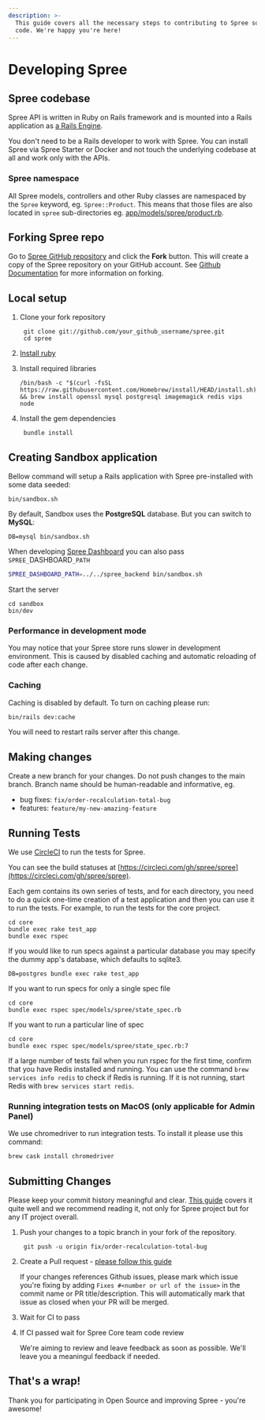```yaml
---
description: >-
  This guide covers all the necessary steps to contributing to Spree source
  code. We're happy you're here!
---
```


# Developing Spree

## Spree codebase

Spree API is written in Ruby on Rails framework and is mounted into a Rails application as [a Rails Engine](https://guides.rubyonrails.org/engines.html).

You don't need to be a Rails developer to work with Spree. You can install Spree via Spree Starter or Docker and not touch the underlying codebase at all and work only with the APIs.&#x20;

### Spree namespace

All Spree models, controllers and other Ruby classes are namespaced by the `Spree` keyword, eg. `Spree::Product`. This means that those files are also located in `spree` sub-directories eg. [app/models/spree/product.rb](https://github.com/spree/spree/blob/master/core/app/models/spree/product.rb).

## Forking Spree repo

Go to [Spree GitHub repository](https://github.com/spree/spree) and click the **Fork** button. This will create a copy of the Spree repository on your GitHub account. See [Github Documentation](https://docs.github.com/en/github/getting-started-with-github/fork-a-repo) for more information on forking.

## Local setup

1.  Clone your fork repository

    ```
     git clone git://github.com/your_github_username/spree.git
     cd spree
    ```
2. [Install ruby](https://www.ruby-lang.org/en/documentation/installation/)
3.  Install required libraries

    ```
    /bin/bash -c "$(curl -fsSL https://raw.githubusercontent.com/Homebrew/install/HEAD/install.sh)" && brew install openssl mysql postgresql imagemagick redis vips node
    ```
4.  Install the gem dependencies

    ```
     bundle install
    ```

## Creating Sandbox application

Bellow command will setup a Rails application with Spree pre-installed with some data seeded:

```
bin/sandbox.sh
```

By default, Sandbox uses the **PostgreSQL** database. But you can switch to **MySQL**:

```
DB=mysql bin/sandbox.sh
```

When developing [Spree Dashboard](https://github.com/spree/spree\_backend) you can also pass `SPREE_`DASHBOARD`_PATH`

```bash
SPREE_DASHBOARD_PATH=../../spree_backend bin/sandbox.sh
```

Start the server

```
cd sandbox
bin/dev
```

### Performance in development mode

You may notice that your Spree store runs slower in development environment. This is caused by disabled caching and automatic reloading of code after each change.

### Caching

Caching is disabled by default. To turn on caching please run:

```bash
bin/rails dev:cache
```

You will need to restart rails server after this change.

## Making changes

Create a new branch for your changes. Do not push changes to the main branch. Branch name should be human-readable and informative, eg.

* bug fixes: `fix/order-recalculation-total-bug`
* features: `feature/my-new-amazing-feature`

## Running Tests

We use [CircleCI](https://circleci.com/) to run the tests for Spree.

You can see the build statuses at [https://circleci.com/gh/spree/spree](https://circleci.com/gh/spree/spree).

Each gem contains its own series of tests, and for each directory, you need to do a quick one-time creation of a test application and then you can use it to run the tests. For example, to run the tests for the core project.

```
cd core
bundle exec rake test_app
bundle exec rspec
```

If you would like to run specs against a particular database you may specify the dummy app's database, which defaults to sqlite3.

```
DB=postgres bundle exec rake test_app
```

If you want to run specs for only a single spec file

```
cd core
bundle exec rspec spec/models/spree/state_spec.rb
```

If you want to run a particular line of spec

```
cd core
bundle exec rspec spec/models/spree/state_spec.rb:7
```

If a large number of tests fail when you run rspec for the first time, confirm that you have Redis installed and running. You can use the command `brew services info redis` to check if Redis is running. If it is not running, start Redis with `brew services start redis`.

### Running integration tests on MacOS (only applicable for Admin Panel)

We use chromedriver to run integration tests. To install it please use this command:

```bash
brew cask install chromedriver
```

## Submitting Changes

Please keep your commit history meaningful and clear. [This guide](https://about.gitlab.com/blog/2018/06/07/keeping-git-commit-history-clean/) covers it quite well and we recommend reading it, not only for Spree project but for any IT project overall.

1.  Push your changes to a topic branch in your fork of the repository.

    ```
     git push -u origin fix/order-recalculation-total-bug
    ```
2.  Create a Pull request - [please follow this guide](https://docs.github.com/en/github/collaborating-with-issues-and-pull-requests/creating-a-pull-request-from-a-fork)

    If your changes references Github issues, please mark which issue you're fixing by adding `Fixes #<number or url of the issue>` in the commit name or PR title/description. This will automatically mark that issue as closed when your PR will be merged.
3. Wait for CI to pass
4.  If CI passed wait for Spree Core team code review

    We're aiming to review and leave feedback as soon as possible. We'll leave you a meaningul feedback if needed.

## That's a wrap!

Thank you for participating in Open Source and improving Spree - you're awesome!
